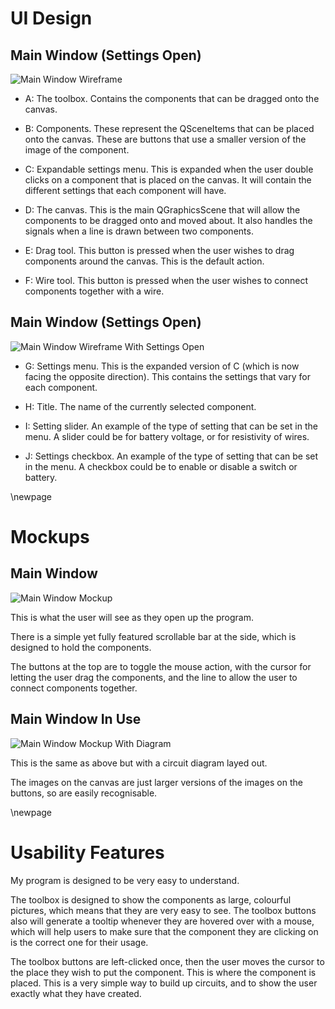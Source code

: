 # UI Design

## Main Window (Settings Open)

![Main Window Wireframe](images/main_window_wireframe.png)


- A:
	The toolbox. Contains the components that can be
	dragged onto the canvas.

- B:
	Components. These represent the QSceneItems that can be placed onto
	the canvas. These are buttons that use a smaller version of the image
	of the component.

- C:
	Expandable settings menu. This is expanded when the user double clicks
	on a component that is placed on the canvas. It will contain the different
	settings that each component will have.

- D:
	The canvas. This is the main QGraphicsScene that will allow the components to
	be dragged onto and moved about. It also handles the signals when a line is
	drawn between two components.

- E:
	Drag tool. This button is pressed when the user wishes to drag components around
	the canvas. This is the default action.

- F:
	Wire tool. This button is pressed when the user wishes to connect components together
	with a wire.

## Main Window (Settings Open)

![Main Window Wireframe With Settings Open](images/main_window_settings_wireframe.png)

- G:
	Settings menu. This is the expanded version of C (which is now facing the opposite
	direction). This contains the settings that vary for each component.

- H:
	Title. The name of the currently selected component.

- I:
	Setting slider. An example of the type of setting that can be set in the menu.
	A slider could be for battery voltage, or for resistivity of wires.

- J:
	Settings checkbox. An example of the type of setting that can be set in the menu.
	A checkbox could be to enable or disable a switch or battery.

\newpage

# Mockups

## Main Window

![Main Window Mockup](images/mockup_main.png)

This is what the user will see as they open up the program.

There is a simple yet fully featured scrollable bar at the side,
which is designed to hold the components.

The buttons at the top are to toggle the mouse action, with the
cursor for letting the user drag the components, and the line to
allow the user to connect components together.


## Main Window In Use

![Main Window Mockup With Diagram](images/mockup_diagram.png)

This is the same as above but with a circuit diagram layed out.

The images on the canvas are just larger versions of the images on the buttons,
so are easily recognisable.

\newpage

# Usability Features

My program is designed to be very easy to understand.

The toolbox is designed to show the components as large, colourful
pictures, which means that they are very easy to see. The toolbox buttons also
will generate a tooltip whenever they are hovered over with a mouse, which will
help users to make sure that the component they are clicking on is the correct one
for their usage.

The toolbox buttons are left-clicked once, then the user moves the cursor to the place they wish
to put the component. This is where the component is placed. This is a very simple
way to build up circuits, and to show the user exactly what they have created.
